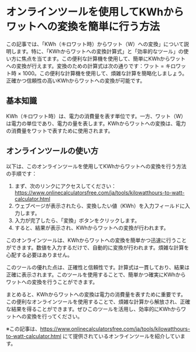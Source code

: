 オンラインツールを使用してKWhからワットへの変換を簡単に行う方法
=================================

この記事では、「KWh（キロワット時）からワット（W）への変換」について説明します。特に、「KWhからワットへの変換計算式」と「効率的なツール」の使い方に焦点を当てます。この便利な計算機を使用して、簡単にKWhからワットへの変換が行えます。変換のための計算式は次の通りです：ワット = キロワット時 × 1000。この便利な計算機を使用して、煩雑な計算を簡略化しましょう。正確かつ信頼性の高いKWhからワットへの変換が可能です。

基本知識
----

KWh（キロワット時）は、電力の消費量を表す単位です。一方、ワット（W）は電力の単位であり、電力の量を表します。KWhからワットへの変換は、電力の消費量をワットで表すために使用されます。

オンラインツールの使い方
------------

以下は、このオンラインツールを使用してKWhからワットへの変換を行う方法の手順です：

1. まず、次のリンクにアクセスしてください：<https://www.onlinecalculatorsfree.com/ja/tools/kilowatthours-to-watt-calculator.html>
2. ウェブページが表示されたら、変換したい値（KWh）を入力フィールドに入力します。
3. 入力が完了したら、「変換」ボタンをクリックします。
4. すると、結果が表示され、KWhからワットへの変換が行われます。

このオンラインツールは、KWhからワットへの変換を簡単かつ迅速に行うことができます。数値を入力するだけで、自動的に変換が行われます。煩雑な計算を心配する必要はありません。

このツールの優れた点は、正確性と信頼性です。計算式は一貫しており、結果は正確に表示されます。このツールを使用することで、簡単かつ確実にKWhからワットへの変換を行うことができます。

まとめると、KWhからワットへの変換は電力の消費量を表すために重要です。この便利なオンラインツールを使用することで、煩雑な計算から解放され、正確な結果を得ることができます。ぜひこのツールを活用し、効率的にKWhからワットへの変換を行ってください。

※この記事は、<https://www.onlinecalculatorsfree.com/ja/tools/kilowatthours-to-watt-calculator.html> にて提供されているオンラインツールを紹介しています。